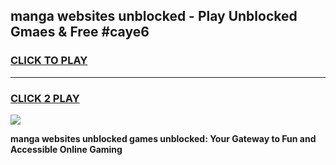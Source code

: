 
## manga websites unblocked - Play Unblocked Gmaes & Free #caye6
<h3>
<a href="https://news.freeplayer.one?title=manga_websites_unblocked&ref=27F">CLICK TO PLAY</a></h3>
<hr>

<h3>
<a href="https://news.freeplayer.one?title=manga_websites_unblocked&ref=27F">CLICK 2 PLAY</a>
  
</h3>

<a href="https://news.freeplayer.one?title=manga_websites_unblocked&ref=27F/"><img src="https://clearcache.store/games.png"></a>


**manga websites unblocked games unblocked: Your Gateway to Fun and Accessible Online Gaming**
